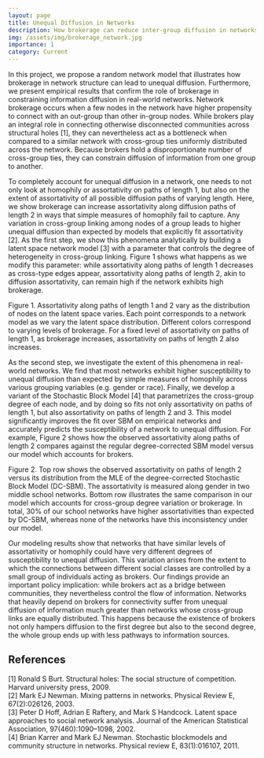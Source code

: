 ```yaml
---
layout: page
title: Unequal Diffusion in Networks
description: How brokerage can reduce inter-group diffusion in networks
img: /assets/img/brokerage_network.jpg
importance: 1
category: Current
---
```


In this project, we propose a random network model that illustrates how brokerage in
network structure can lead to unequal diffusion. Furthermore, we present empirical results
that confirm the role of brokerage in constraining information diffusion in real-world
networks. Network  brokerage occurs when a few nodes in the network have higher
propensity  to connect with an out-group than other in-group nodes. While brokers play an
integral role in connecting otherwise disconnected communities across structural holes [1],
they can nevertheless act as a bottleneck when compared to a similar network with
cross-group ties uniformly distributed across the network. Because brokers hold a
disproportionate number of cross-group ties,  they can constrain diffusion of information
from one group to another.

To completely account for unequal diffusion in a network, one needs to not only look at
homophily or assortativity on paths of length 1, but also on the extent of assortativity
of all possible diffusion paths of varying length.  Here, we show brokerage can increase
assortativity along diffusion paths of length 2 in ways that simple measures of homophily
fail to capture. Any variation in cross-group linking among nodes of a group leads to
higher unequal diffusion than expected by models that explicitly fit assortativity
[2]. As the first step, we show this phenomena analytically by building a latent space
network model [3] with a parameter that controls the degree of heterogeneity in
cross-group linking. Figure 1 shows what happens as we modify this parameter: while
assortativity along paths of length 1 decreases as cross-type edges appear, assortativity
along paths of length 2, akin to diffusion assortativity, can remain high if the network
exhibits high brokerage.
<div class="row justify-content-center">
    <div class="col-sm-6 mt-3 mt-md-0">
        <img class="img-fluid rounded z-depth-1" src="{{ '/assets/img/assort2_vs_assort1.png' | relative_url }}" alt="" title="difussion assortativity"/>
    </div>
</div>
<div class="caption">
Figure 1. Assortativity along paths of length 1 and 2 vary as the distribution of nodes on
the latent space varies. Each point corresponds to a network model as we vary the latent
space distribution. Different colors correspond to varying levels of brokerage. For a
fixed level of assortativity on paths of length 1, as brokerage increases, assortativity
on paths of length 2 also increases. 
</div>


As the second step, we investigate the extent of this phenomena in real-world networks. We
find that most networks exhibit higher susceptibility to unequal diffusion than expected
by simple measures of homophily across various grouping variables (e.g. gender or race).
Finally, we develop a variant of the Stochastic Block Model [4] that parametrizes the
cross-group degree of each node, and by doing so fits not only assortativity on paths of
length 1, but also assortativity on paths of length 2 and 3. This model significantly
improves the fit over SBM on empirical networks and accurately predicts the susceptibility
of a network to unequal diffusion. For example, Figure 2 shows how the observed
assortativity along paths of length 2 compares against the regular degree-corrected SBM
model versus our model which accounts for brokers.

<div class="row justify-content-center">
    <div class="col-sm-6 mt-3 mt-md-0">
        <img class="img-fluid rounded z-depth-1" src="{{ '/assets/img/assort_distributions.png' | relative_url }}" alt="" title="difussion assortativity distribution"/>
    </div>
</div>
<div class="caption">
Figure 2. Top row shows the observed assortativity on paths of length 2 versus its
distribution from the MLE of the degree-corrected Stochastic Block Model (DC-SBM). The
assortativity is measured along gender in two middle school networks. Bottom row
illustrates the same comparison in our model which accounts for cross-group degree
variation or brokerage. In total, 30% of our school networks have higher assortativities
than expected by DC-SBM, whereas none of the networks have this inconsistency under our
model.
</div>

Our modeling results show that networks that have similar levels of assortativity or
homophily could have very different degrees of susceptibility to unequal diffusion. This
variation arises from the extent to which the connections between different social
classes are controlled by a small group of individuals acting as brokers. Our findings
provide an important policy implication: while brokers act as a bridge between
communities, they nevertheless control the flow of information. Networks that heavily
depend on brokers for connectivity suffer from unequal diffusion of information much
greater than networks whose cross-group links are equally distributed. This happens
because the existence of brokers not only hampers diffusion to the first degree but also
to the second degree, the whole group ends up with less pathways to information sources. 


<h2>References</h2>
[1] Ronald S Burt. Structural holes: The social structure of competition. Harvard university press, 2009.
<br />
[2] Mark EJ Newman. Mixing patterns in networks. Physical Review E, 67(2):026126, 2003.
<br />
[3] Peter D Hoff, Adrian E Raftery, and Mark S Handcock. Latent space approaches to social network analysis. Journal of the American Statistical Association, 97(460):1090–1098, 2002.
<br />
[4] Brian Karrer and Mark EJ Newman. Stochastic blockmodels and community structure in networks. Physical review E, 83(1):016107, 2011.
